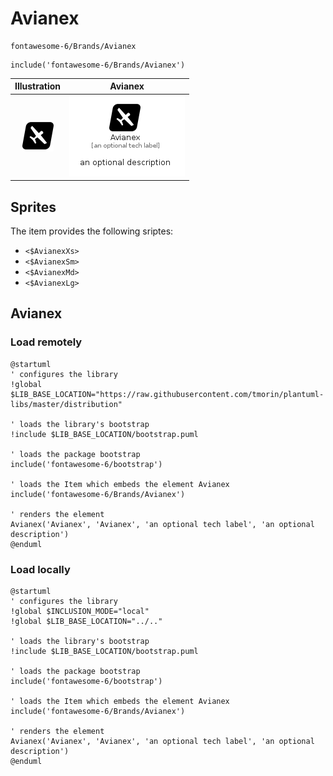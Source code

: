 # Avianex


```text
fontawesome-6/Brands/Avianex
```

```text
include('fontawesome-6/Brands/Avianex')
```



| Illustration | Avianex |
| :---: | :---: |
| ![illustration for Illustration](../../fontawesome-6/Brands/Avianex.png) | ![illustration for Avianex](../../fontawesome-6/Brands/Avianex.Local.png) |



## Sprites
The item provides the following sriptes:

- `<$AvianexXs>`
- `<$AvianexSm>`
- `<$AvianexMd>`
- `<$AvianexLg>`





## Avianex

### Load remotely
```plantuml
@startuml
' configures the library
!global $LIB_BASE_LOCATION="https://raw.githubusercontent.com/tmorin/plantuml-libs/master/distribution"

' loads the library's bootstrap
!include $LIB_BASE_LOCATION/bootstrap.puml

' loads the package bootstrap
include('fontawesome-6/bootstrap')

' loads the Item which embeds the element Avianex
include('fontawesome-6/Brands/Avianex')

' renders the element
Avianex('Avianex', 'Avianex', 'an optional tech label', 'an optional description')
@enduml
```

### Load locally
```plantuml
@startuml
' configures the library
!global $INCLUSION_MODE="local"
!global $LIB_BASE_LOCATION="../.."

' loads the library's bootstrap
!include $LIB_BASE_LOCATION/bootstrap.puml

' loads the package bootstrap
include('fontawesome-6/bootstrap')

' loads the Item which embeds the element Avianex
include('fontawesome-6/Brands/Avianex')

' renders the element
Avianex('Avianex', 'Avianex', 'an optional tech label', 'an optional description')
@enduml
```

